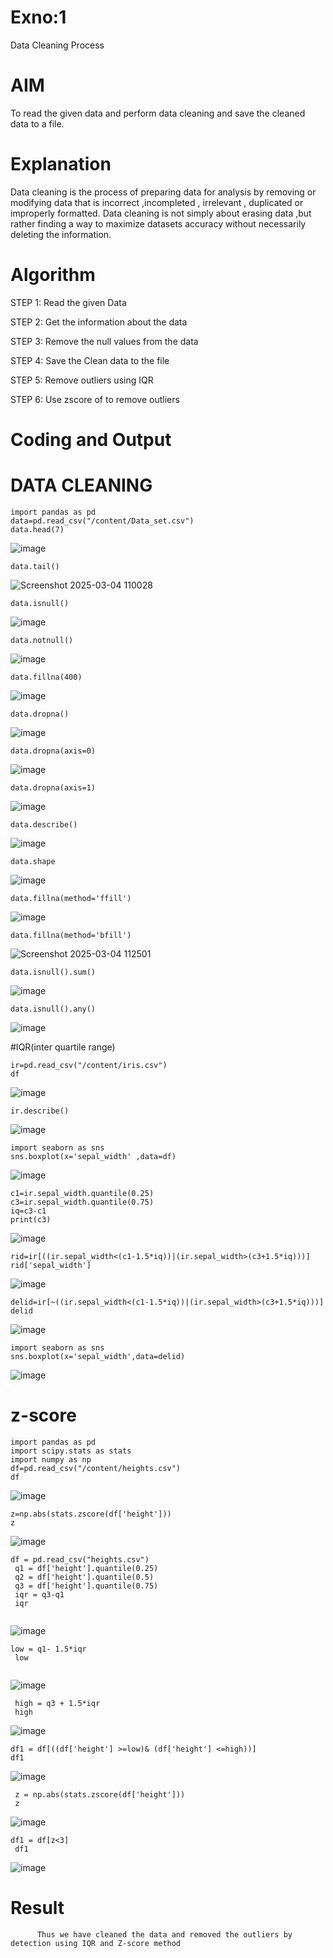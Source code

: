 # Exno:1
Data Cleaning Process

# AIM
To read the given data and perform data cleaning and save the cleaned data to a file.

# Explanation
Data cleaning is the process of preparing data for analysis by removing or modifying data that is incorrect ,incompleted , irrelevant , duplicated or improperly formatted. Data cleaning is not simply about erasing data ,but rather finding a way to maximize datasets accuracy without necessarily deleting the information.

# Algorithm
STEP 1: Read the given Data

STEP 2: Get the information about the data

STEP 3: Remove the null values from the data

STEP 4: Save the Clean data to the file

STEP 5: Remove outliers using IQR

STEP 6: Use zscore of to remove outliers

# Coding and Output
# DATA CLEANING
```
import pandas as pd
data=pd.read_csv("/content/Data_set.csv")
data.head(7)
```
![image](https://github.com/user-attachments/assets/a6c29032-b226-450a-a637-2698ada706d8)
```
data.tail()
```
![Screenshot 2025-03-04 110028](https://github.com/user-attachments/assets/c3e3012f-23f4-4d16-bb56-e00e5be14fe7)
```
data.isnull()
```
![image](https://github.com/user-attachments/assets/db2f8936-e9d1-49f7-a2f5-44e547d87b5e)
```
data.notnull()
```
![image](https://github.com/user-attachments/assets/6cc691a1-7c16-48ff-b59e-9a0211e39da4)
```
data.fillna(400)
```
![image](https://github.com/user-attachments/assets/12e854a1-cc24-4085-970d-1b14d2fc2c5c)
```
data.dropna()
```
![image](https://github.com/user-attachments/assets/e59fd9cf-2ab5-4e83-a44f-d0e5a9635b12)
```
data.dropna(axis=0)
```
![image](https://github.com/user-attachments/assets/c97d6d0f-d6a0-4664-ac3a-11645885ea7f)
```
data.dropna(axis=1)
```
![image](https://github.com/user-attachments/assets/000fefc8-8b91-4fcb-bc32-ddfb577b4bac)
```
data.describe()
```
![image](https://github.com/user-attachments/assets/429e9ae4-8e69-4f8b-9219-2f04556e13a2)
```
data.shape
```
![image](https://github.com/user-attachments/assets/8a716658-0adb-4acb-84b5-05a66fb08300)
```
data.fillna(method='ffill')
```
![image](https://github.com/user-attachments/assets/9bafc610-ebd9-4bd8-9d15-9f3db9b90188)
```
data.fillna(method='bfill')
```
![Screenshot 2025-03-04 112501](https://github.com/user-attachments/assets/14a59b70-a96e-42d4-ba7b-5ab88c257448)
```
data.isnull().sum()
```
![image](https://github.com/user-attachments/assets/e4b25674-cbe6-4933-835f-1651b9e9acbf)
```
data.isnull().any()
```
![image](https://github.com/user-attachments/assets/db3a889a-de66-4690-980a-1bc1af7dd142)


#IQR(inter quartile range)
```
ir=pd.read_csv("/content/iris.csv")
df
```
![image](https://github.com/user-attachments/assets/c4f255bd-4fcc-4072-aafc-7f60b16c22cd)
```
ir.describe()
```
![image](https://github.com/user-attachments/assets/f3c01840-1df8-4102-a5ac-9ae1a24a6b2d)


```
import seaborn as sns
sns.boxplot(x='sepal_width' ,data=df)
```
![image](https://github.com/user-attachments/assets/02c93958-39b4-47c9-9d12-99cb2e789065)
```
c1=ir.sepal_width.quantile(0.25)
c3=ir.sepal_width.quantile(0.75)
iq=c3-c1
print(c3)
```
![image](https://github.com/user-attachments/assets/737a5010-52c8-4ae8-a2ea-4639a76ec9c2)
```
rid=ir[((ir.sepal_width<(c1-1.5*iq))|(ir.sepal_width>(c3+1.5*iq)))]
rid['sepal_width']
```
![image](https://github.com/user-attachments/assets/49a3c808-b44d-40a2-84a4-d6e299d5c088)
```
delid=ir[~((ir.sepal_width<(c1-1.5*iq))|(ir.sepal_width>(c3+1.5*iq)))]
delid
```
![image](https://github.com/user-attachments/assets/1f6ad030-d40e-48a2-81bc-01353bf6cc35)
```
import seaborn as sns
sns.boxplot(x='sepal_width',data=delid)
```
![image](https://github.com/user-attachments/assets/af06529f-304d-451d-812b-6d1b6e37b1ea)
# z-score
```
import pandas as pd
import scipy.stats as stats
import numpy as np
df=pd.read_csv("/content/heights.csv")
df
```
![image](https://github.com/user-attachments/assets/56cdb980-61d5-4f05-855f-0960e2cb4f10)

```
z=np.abs(stats.zscore(df['height']))
z
```
![image](https://github.com/user-attachments/assets/b98b2eaa-e5d3-441b-a32a-93ae45b65407)
```
df = pd.read_csv("heights.csv")
 q1 = df['height'].quantile(0.25)
 q2 = df['height'].quantile(0.5)
 q3 = df['height'].quantile(0.75)
 iqr = q3-q1
 iqr
 
```
![image](https://github.com/user-attachments/assets/df46e4ad-13f6-477d-b28c-c82fffb930ac)

```
low = q1- 1.5*iqr
 low
 
```
![image](https://github.com/user-attachments/assets/5ac9f459-90eb-439f-868e-39067489b2a4)
```
 high = q3 + 1.5*iqr
 high

```
![image](https://github.com/user-attachments/assets/d503bf31-edbb-4b2f-8f81-3dc694fd2e0f)
```
df1 = df[((df['height'] >=low)& (df['height'] <=high))]
df1
```
![image](https://github.com/user-attachments/assets/1cc0c36d-ff2f-4185-a08e-a29b1b0768ee)
```
 z = np.abs(stats.zscore(df['height']))
 z
```
![image](https://github.com/user-attachments/assets/e6ca6216-272d-43f8-9f4e-d170c2cd689c)
```
df1 = df[z<3]
 df1
```
![image](https://github.com/user-attachments/assets/c6fd0e54-a7cf-46e2-8a47-930af4de9d28)



# Result
          Thus we have cleaned the data and removed the outliers by detection using IQR and Z-score method
